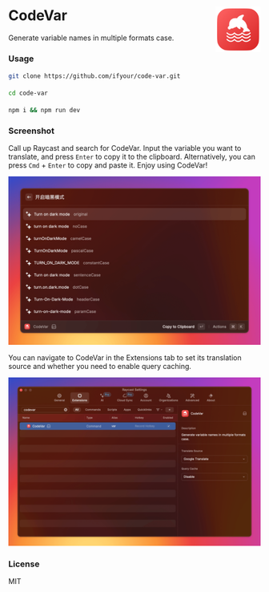 <h1>
  CodeVar
  <img src="./assets/command-icon.png" width="90px" align="right" />
</h1>

Generate variable names in multiple formats case.

### Usage

```bash
git clone https://github.com/ifyour/code-var.git

cd code-var

npm i && npm run dev
```

### Screenshot

Call up Raycast and search for CodeVar. Input the variable you want to translate, and press `Enter` to copy it to the clipboard. Alternatively, you can press `Cmd` + `Enter` to copy and paste it. Enjoy using CodeVar!

<img src="./assets/demo.png" width="750px" />

You can navigate to CodeVar in the Extensions tab to set its translation source and whether you need to enable query caching.

<img src="./assets/configs.png" width="750px" />

### License

MIT
